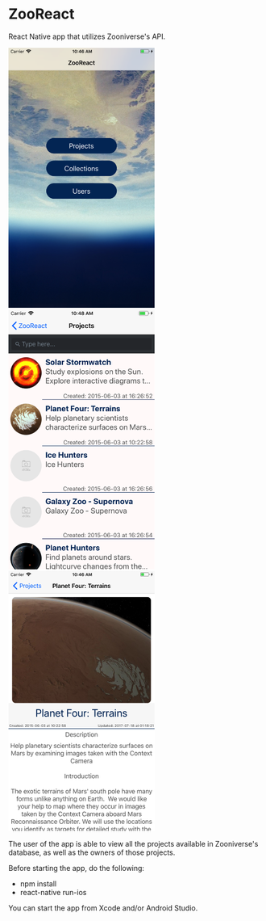 # ZooReact

React Native app that utilizes Zooniverse's API.

<div>
  <img src="Screenshots/screen1.png" alt="Main page of ZooReact App" width="290" height="515">
  <img src="Screenshots/screen2.png" alt="Project list page of ZooReact App" width="290" height="515">
  <img src="Screenshots/screen3.png" alt="Project detail page of ZooReact App" width="290" height="515">
</div>

The user of the app is able to view all the projects available in Zooniverse's database, as well as the owners of those projects.

Before starting the app, do the following: 
<ul>
  <li>npm install</li>
  <li>react-native run-ios</li>
</ul>

You can start the app from Xcode and/or Android Studio.
